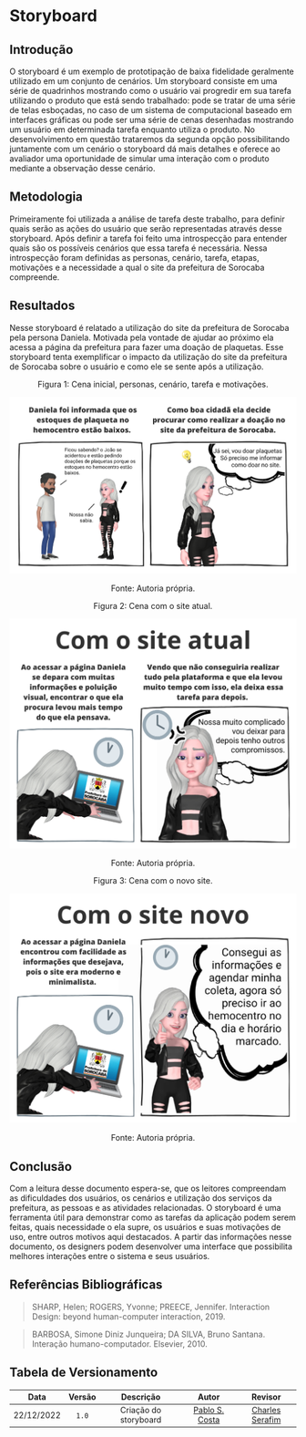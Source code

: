 # Storyboard

## Introdução

O storyboard é um exemplo de prototipação de baixa fidelidade geralmente utilizado em um conjunto de cenários. Um storyboard consiste em uma série de quadrinhos mostrando como o usuário vai progredir em sua tarefa utilizando o produto que está sendo trabalhado: pode se tratar de uma série de telas esboçadas, no caso de um sistema de computacional baseado em interfaces gráficas ou pode ser uma série de cenas desenhadas mostrando um usuário em determinada tarefa enquanto utiliza o produto. No desenvolvimento em questão trataremos da segunda opção possibilitando juntamente com um cenário o storyboard dá mais detalhes e oferece ao avaliador uma oportunidade de simular uma interação com o produto mediante a observação desse cenário. 

## Metodologia

Primeiramente foi utilizada a análise de tarefa deste trabalho, para definir quais serão as ações do usuário que serão representadas através desse storyboard. Após definir a tarefa foi feito uma introspecção para entender quais são os possíveis cenários que essa tarefa é necessária. Nessa introspecção foram definidas as personas, cenário, tarefa, etapas, motivações e a necessidade a qual o site da prefeitura de Sorocaba compreende. 

## Resultados

Nesse storyboard é relatado a utilização do site da prefeitura de Sorocaba pela persona Daniela. Motivada pela vontade de ajudar ao próximo ela acessa a página da prefeitura para fazer uma doação de plaquetas. Esse storyboard tenta exemplificar o impacto da utilização do site da prefeitura de Sorocaba sobre o usuário e como ele se sente após a utilização. 

<div style="text-align: center">
<p>Figura 1: Cena inicial, personas, cenário, tarefa e motivações. </p>
</div>

![Cena inicial, personas, cenário, tarefa e motivações](../../../media/storyboard/cena_inicial.png)

<div style="text-align: center">
<p>Fonte: Autoria própria. </p>
</div>

<div style="text-align: center">
<p>Figura 2: Cena com o site atual. </p>
</div>

![Cena com o site atual](../../../media/storyboard/cena_site_atual.png)

<div style="text-align: center">
<p>Fonte: Autoria própria. </p>
</div>

<div style="text-align: center">
<p>Figura 3: Cena com o novo site. </p>
</div>

![Cena com o novo site.](../../../media/storyboard/cena_site_novo.png)

<div style="text-align: center">
<p>Fonte: Autoria própria. </p>
</div>

## Conclusão 
Com a leitura desse documento espera-se, que os leitores compreendam as dificuldades dos usuários, os cenários e utilização dos serviços da prefeitura, as pessoas e as atividades relacionadas. O storyboard é uma ferramenta útil para demonstrar como as tarefas da aplicação podem serem feitas, quais necessidade o ela supre, os usuários e suas motivações de uso, entre outros motivos aqui destacados. A partir das informações nesse documento, os designers podem desenvolver uma interface que possibilita melhores interações entre o sistema e seus usuários. 

## Referências Bibliográficas

> SHARP, Helen; ROGERS, Yvonne; PREECE, Jennifer. Interaction Design: beyond human-computer interaction, 2019.

> BARBOSA, Simone Diniz Junqueira; DA SILVA, Bruno Santana. Interação humano-computador. Elsevier, 2010.

## Tabela de Versionamento

|    Data    | Versão |                Descrição               |                         Autor                         | Revisor |
| :--------: | :----: | :------------------------------------: | :---------------------------------------------------: | :-----: |
| 22/12/2022 | `1.0`  | Criação do storyboard | [Pablo S. Costa](https://github.com/pabloheika) | [Charles Serafim](https://github.com/charles-serafim) |